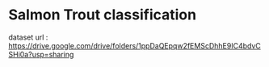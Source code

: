 # Salmon Trout classification
dataset url : https://drive.google.com/drive/folders/1ppDaQEpqw2fEMScDhhE9IC4bdvCSHi0a?usp=sharing
